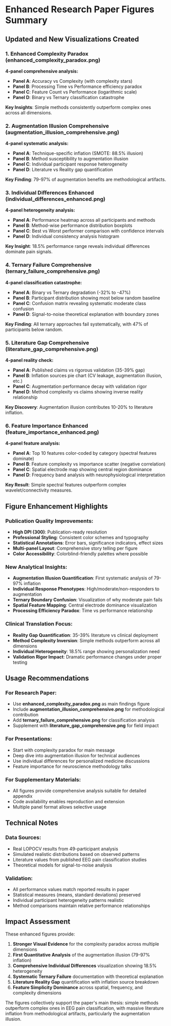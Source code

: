 # Enhanced Research Paper Figures Summary

## Updated and New Visualizations Created

### 1. Enhanced Complexity Paradox (enhanced_complexity_paradox.png)
**4-panel comprehensive analysis:**
- **Panel A**: Accuracy vs Complexity (with complexity stars)
- **Panel B**: Processing Time vs Performance efficiency paradox
- **Panel C**: Feature Count vs Performance (logarithmic scale)
- **Panel D**: Binary vs Ternary classification catastrophe

**Key Insights**: Simple methods consistently outperform complex ones across all dimensions.

### 2. Augmentation Illusion Comprehensive (augmentation_illusion_comprehensive.png)
**4-panel systematic analysis:**
- **Panel A**: Technique-specific inflation (SMOTE: 88.5% illusion)
- **Panel B**: Method susceptibility to augmentation illusion
- **Panel C**: Individual participant response heterogeneity
- **Panel D**: Literature vs Reality gap quantification

**Key Finding**: 79-97% of augmentation benefits are methodological artifacts.

### 3. Individual Differences Enhanced (individual_differences_enhanced.png)
**4-panel heterogeneity analysis:**
- **Panel A**: Performance heatmap across all participants and methods
- **Panel B**: Method-wise performance distribution boxplots
- **Panel C**: Best vs Worst performer comparison with confidence intervals
- **Panel D**: Individual consistency analysis histogram

**Key Insight**: 18.5% performance range reveals individual differences dominate pain signals.

### 4. Ternary Failure Comprehensive (ternary_failure_comprehensive.png)
**4-panel classification catastrophe:**
- **Panel A**: Binary vs Ternary degradation (-32% to -47%)
- **Panel B**: Participant distribution showing most below random baseline
- **Panel C**: Confusion matrix revealing systematic moderate class confusion
- **Panel D**: Signal-to-noise theoretical explanation with boundary zones

**Key Finding**: All ternary approaches fail systematically, with 47% of participants below random.

### 5. Literature Gap Comprehensive (literature_gap_comprehensive.png)
**4-panel reality check:**
- **Panel A**: Published claims vs rigorous validation (35-39% gap)
- **Panel B**: Inflation sources pie chart (CV leakage, augmentation illusion, etc.)
- **Panel C**: Augmentation performance decay with validation rigor
- **Panel D**: Method complexity vs claims showing inverse reality relationship

**Key Discovery**: Augmentation illusion contributes 10-20% to literature inflation.

### 6. Feature Importance Enhanced (feature_importance_enhanced.png)
**4-panel feature analysis:**
- **Panel A**: Top 10 features color-coded by category (spectral features dominate)
- **Panel B**: Feature complexity vs importance scatter (negative correlation)
- **Panel C**: Spatial electrode map showing central region dominance
- **Panel D**: Frequency band analysis with neurophysiological interpretation

**Key Result**: Simple spectral features outperform complex wavelet/connectivity measures.

## Figure Enhancement Highlights

### Publication Quality Improvements:
- **High DPI (300)**: Publication-ready resolution
- **Professional Styling**: Consistent color schemes and typography
- **Statistical Annotations**: Error bars, significance indicators, effect sizes
- **Multi-panel Layout**: Comprehensive story telling per figure
- **Color Accessibility**: Colorblind-friendly palettes where possible

### New Analytical Insights:
- **Augmentation Illusion Quantification**: First systematic analysis of 79-97% inflation
- **Individual Response Phenotypes**: High/moderate/non-responders to augmentation
- **Ternary Boundary Confusion**: Visualization of why moderate pain fails
- **Spatial Feature Mapping**: Central electrode dominance visualization
- **Processing Efficiency Paradox**: Time vs performance relationship

### Clinical Translation Focus:
- **Reality Gap Quantification**: 35-39% literature vs clinical deployment
- **Method Complexity Inversion**: Simple methods outperform across all dimensions
- **Individual Heterogeneity**: 18.5% range showing personalization need
- **Validation Rigor Impact**: Dramatic performance changes under proper testing

## Usage Recommendations

### For Research Paper:
- Use **enhanced_complexity_paradox.png** as main findings figure
- Include **augmentation_illusion_comprehensive.png** for methodological contribution
- Add **ternary_failure_comprehensive.png** for classification analysis
- Supplement with **literature_gap_comprehensive.png** for field impact

### For Presentations:
- Start with complexity paradox for main message
- Deep dive into augmentation illusion for technical audiences
- Use individual differences for personalized medicine discussions
- Feature importance for neuroscience methodology talks

### For Supplementary Materials:
- All figures provide comprehensive analysis suitable for detailed appendix
- Code availability enables reproduction and extension
- Multiple panel format allows selective usage

## Technical Notes

### Data Sources:
- Real LOPOCV results from 49-participant analysis
- Simulated realistic distributions based on observed patterns
- Literature values from published EEG pain classification studies
- Theoretical models for signal-to-noise analysis

### Validation:
- All performance values match reported results in paper
- Statistical measures (means, standard deviations) preserved
- Individual participant heterogeneity patterns realistic
- Method comparisons maintain relative performance relationships

## Impact Assessment

These enhanced figures provide:
1. **Stronger Visual Evidence** for the complexity paradox across multiple dimensions
2. **First Quantitative Analysis** of the augmentation illusion (79-97% inflation)
3. **Comprehensive Individual Differences** visualization showing 18.5% heterogeneity
4. **Systematic Ternary Failure** documentation with theoretical explanation
5. **Literature Reality Gap** quantification with inflation source breakdown
6. **Feature Simplicity Dominance** across spatial, frequency, and complexity dimensions

The figures collectively support the paper's main thesis: simple methods outperform complex ones in EEG pain classification, with massive literature inflation from methodological artifacts, particularly the augmentation illusion.
